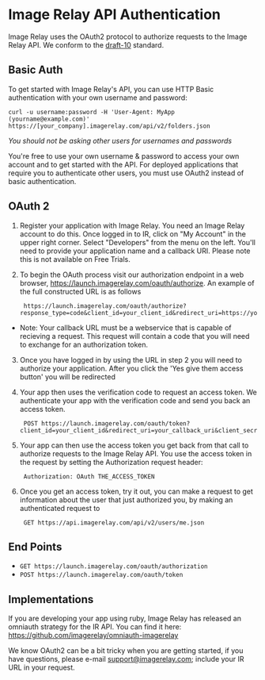 Image Relay API Authentication
==============================

Image Relay uses the OAuth2 protocol to authorize requests to the Image Relay API. We conform to the [draft-10](http://tools.ietf.org/html/draft-ietf-oauth-v2-10) standard.

Basic Auth
----------

To get started with Image Relay's API, you can use HTTP Basic authentication with your own username and password:

```shell
curl -u username:password -H 'User-Agent: MyApp (yourname@example.com)' https://[your_company].imagerelay.com/api/v2/folders.json
```
_You should not be asking other users for usernames and passwords_

You're free to use your own username & password to access your own account and to get started with the API. For deployed applications that require you to authenticate other users, you must use OAuth2 instead of basic authentication.

OAuth 2
-------

1. Register your application with Image Relay. You need an Image Relay account to do this. Once logged in to IR, click on "My Account" in the upper right corner. Select "Developers" from the menu on the left. You'll need to provide your application name and a callback URI. Please note this is not available on Free Trials.

2. To begin the OAuth process visit our authorization endpoint in a web browser, https://launch.imagerelay.com/oauth/authorize. An example of the full constructed URL is as follows

        https://launch.imagerelay.com/oauth/authorize?response_type=code&client_id=your_client_id&redirect_uri=https://yourcallbackurl.com&state=randomstring

- Note: Your callback URL must be a webservice that is capable of recieving a request. This request will contain a code that you will need to exchange for an authorization token. 

3. Once you have logged in by using the URL in step 2 you will need to authorize your application. After you click the 'Yes give them access button' you will be redirected

4. Your app then uses the verification code to request an access token. We authenticate your app with the verification code and send you back an access token.

        POST https://launch.imagerelay.com/oauth/token?client_id=your_client_id&redirect_uri=your_callback_uri&client_secret=your_client_secret&code=code_you_received_in_prior_request

6. Your app can then use the access token you get back from that call to authorize requests to the Image Relay API. You use the access token in the request by setting the Authorization request header:

        Authorization: OAuth THE_ACCESS_TOKEN

7. Once you get an access token, try it out, you can make a request to get information about the user that just authorized you, by making an authenticated request to 

		GET https://api.imagerelay.com/api/v2/users/me.json


End Points
----------

* `GET https://launch.imagerelay.com/oauth/authorization`
* `POST https://launch.imagerelay.com/oauth/token`

Implementations
---------------
If you are developing your app using ruby, Image Relay has released an omniauth strategy for the IR API. You can find it here: https://github.com/imagerelay/omniauth-imagerelay

We know OAuth2 can be a bit tricky when you are getting started, if you have questions, please e-mail support@imagerelay.com; include your IR URL in your request.
